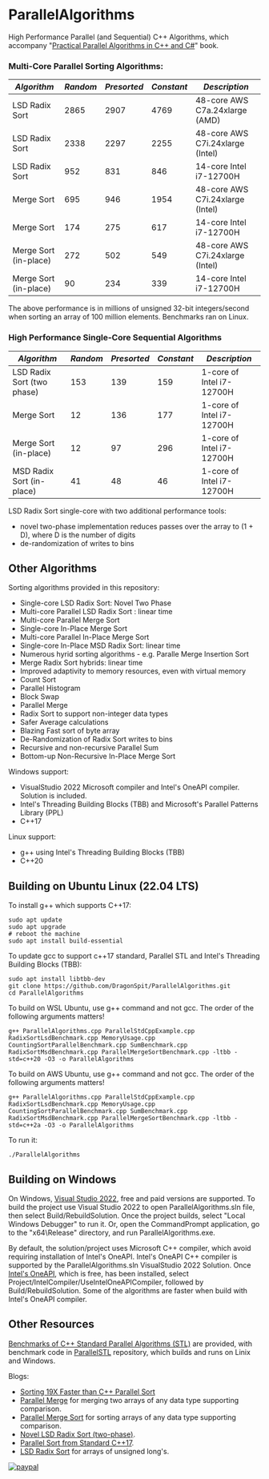 # ParallelAlgorithms

High Performance Parallel (and Sequential) C++ Algorithms, which accompany "[Practical Parallel Algorithms in C++ and C#](https://www.amazon.com/Practical-Parallel-Algorithms-Sorting-Multicore-ebook/dp/B0C3TZPRKZ/ref=sr_1_1?crid=3P7Q0RUP8OBXB&keywords=duvanenko&qid=1702488919&sprefix=duvanenko%2Caps%2C95&sr=8-1)" book.

### Multi-Core Parallel Sorting Algorithms:

*Algorithm*|*Random*|*Presorted*|*Constant*|*Description*
--- | --- | --- | --- | ---
LSD Radix Sort        |2865|2907|4769| 48-core AWS C7a.24xlarge (AMD)
LSD Radix Sort        |2338|2297|2255| 48-core AWS C7i.24xlarge (Intel)
LSD Radix Sort        | 952| 831| 846| 14-core Intel i7-12700H
Merge Sort            | 695| 946|1954| 48-core AWS C7i.24xlarge (Intel)
Merge Sort            | 174| 275| 617| 14-core Intel i7-12700H
Merge Sort (in-place) | 272| 502| 549| 48-core AWS C7i.24xlarge (Intel)
Merge Sort (in-place) |  90| 234| 339| 14-core Intel i7-12700H

The above performance is in millions of unsigned 32-bit integers/second when sorting an array of 100 million elements.
Benchmarks ran on Linux.

### High Performance Single-Core Sequential Algorithms

*Algorithm*|*Random*|*Presorted*|*Constant*|*Description*
--- | --- | --- | --- | ---
LSD Radix Sort (two phase) |153|139|159| 1-core of Intel i7-12700H
Merge Sort                 | 12|136|177| 1-core of Intel i7-12700H
Merge Sort (in-place)      | 12| 97|296| 1-core of Intel i7-12700H
MSD Radix Sort (in-place)  | 41| 48| 46| 1-core of Intel i7-12700H

LSD Radix Sort single-core with two additional performance tools:
- novel two-phase implementation reduces passes over the array to (1 + D), where D is the number of digits
- de-randomization of writes to bins

## Other Algorithms
Sorting algorithms provided in this repository:
- Single-core LSD Radix Sort: Novel Two Phase
- Multi-core Parallel LSD Radix Sort : linear time
- Multi-core Parallel Merge Sort
- Single-core In-Place Merge Sort
- Multi-core Parallel In-Place Merge Sort
- Single-core In-Place MSD Radix Sort: linear time
- Numerous hyrid sorting algorithms - e.g. Paralle Merge Insertion Sort
- Merge Radix Sort hybrids: linear time
- Improved adaptivity to memory resources, even with virtual memory
- Count Sort
- Parallel Histogram
- Block Swap
- Parallel Merge
- Radix Sort to support non-integer data types
- Safer Average calculations
- Blazing Fast sort of byte array
- De-Randomization of Radix Sort writes to bins
- Recursive and non-recursive Parallel Sum
- Bottom-up Non-Recursive In-Place Merge Sort


Windows support:
- VisualStudio 2022 Microsoft compiler and Intel's OneAPI compiler. Solution is included.
- Intel's Threading Building Blocks (TBB) and Microsoft's Parallel Patterns Library (PPL)
- C++17

Linux support:
- g++ using Intel's Threading Building Blocks (TBB)
- C++20

## Building on Ubuntu Linux (22.04 LTS)
To install g++ which supports C++17:
```
sudo apt update
sudo apt upgrade
# reboot the machine
sudo apt install build-essential
```

To update gcc to support c++17 standard, Parallel STL and Intel's Threading Building Blocks (TBB):
```
sudo apt install libtbb-dev
git clone https://github.com/DragonSpit/ParallelAlgorithms.git
cd ParallelAlgorithms
```

To build on WSL Ubuntu, use g++ command and not gcc. The order of the following arguments matters!
```
g++ ParallelAlgorithms.cpp ParallelStdCppExample.cpp RadixSortLsdBenchmark.cpp MemoryUsage.cpp CountingSortParallelBenchmark.cpp SumBenchmark.cpp RadixSortMsdBenchmark.cpp ParallelMergeSortBenchmark.cpp -ltbb -std=c++20 -O3 -o ParallelAlgorithms
```
To build on AWS Ubuntu, use g++ command and not gcc. The order of the following arguments matters!
```
g++ ParallelAlgorithms.cpp ParallelStdCppExample.cpp RadixSortLsdBenchmark.cpp MemoryUsage.cpp CountingSortParallelBenchmark.cpp SumBenchmark.cpp RadixSortMsdBenchmark.cpp ParallelMergeSortBenchmark.cpp -ltbb -std=c++2a -O3 -o ParallelAlgorithms
```
To run it:
```
./ParallelAlgorithms
```
## Building on Windows
On Windows, [Visual Studio 2022](https://visualstudio.microsoft.com/downloads/), free and paid versions are supported. To build the project use Visual Studio 2022 to open ParallelAlgorithms.sln file, then
select Build/RebuildSolution. Once the project builds, select "Local Windows Debugger" to run it. Or, open the CommandPrompt application, go to the "x64\Release" directory, and run ParallelAlgorithms.exe.

By default, the solution/project uses Microsoft C++ compiler, which avoid requiring installation of Intel's OneAPI. Intel's OneAPI C++ compiler is supported by the ParallelAlgorithms.sln VisualStudio 2022 Solution. 
Once [Intel's OneAPI](https://www.intel.com/content/www/us/en/developer/tools/oneapi/base-toolkit-download.html), which is free, has been installed, select Project/IntelCompiler/UseIntelOneAPICompiler, followed by Build/RebuildSolution. Some of the algorithms are faster when build with Intel's OneAPI compiler.

## Other Resources
[Benchmarks of C++ Standard Parallel Algorithms (STL)](https://duvanenko.tech.blog/2023/05/21/c-parallel-stl-benchmark/) are provided, with benchmark code in [ParallelSTL](https://github.com/DragonSpit/ParallelSTL) repository, which builds and runs on Linix and Windows.

Blogs:
- [Sorting 19X Faster than C++ Parallel Sort](https://duvanenko.tech.blog/2023/10/29/sorting-19x-faster-than-c-parallel-sort/)
- [Parallel Merge](https://duvanenko.tech.blog/2018/01/14/parallel-merge/) for merging two arrays of any data type supporting comparison.
- [Parallel Merge Sort](https://duvanenko.tech.blog/2018/01/13/parallel-merge-sort/) for sorting arrays of any data type supporting comparison.
- [Novel LSD Radix Sort (two-phase)](https://duvanenko.tech.blog/2019/02/27/lsd-radix-sort-performance-improvements/).
- [Parallel Sort from Standard C++17](https://blogs.msdn.microsoft.com/vcblog/2018/09/11/using-c17-parallel-algorithms-for-better-performance/).
- [LSD Radix Sort](https://blogs.msdn.microsoft.com/vcblog/2018/09/11/using-c17-parallel-algorithms-for-better-performance/) for arrays of unsigned long's.


[![paypal](https://www.paypalobjects.com/en_US/i/btn/btn_donateCC_LG.gif)](https://www.paypal.com/cgi-bin/webscr?cmd=_s-xclick&hosted_button_id=LDD8L7UPAC7QL)
